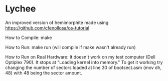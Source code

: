 # Lychee
An improved version of hemimorphite made using https://github.com/cfenollosa/os-tutorial

How to Compile:
make

How to Run:
make run (will compile if make wasn't already run)

How to Run on Real Hardware:
It doesn't work on my test computer (Dell Optiplex 790).
It stops at "Loading kernel into memory." To get it working try changing the number of sectors loaded at line 30 of bootsect.asm
(mov dh, 48) with 48 being the sector amount.
